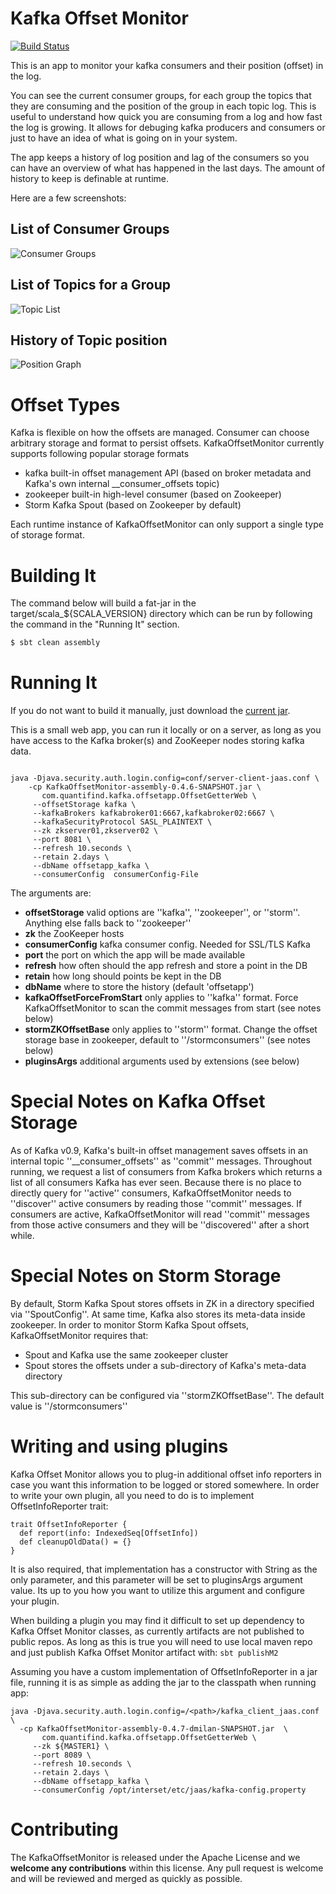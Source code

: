 Kafka Offset Monitor
===========

[![Build Status](https://travis-ci.org/Morningstar/kafka-offset-monitor.svg?branch=master)](https://travis-ci.org/Morningstar/kafka-offset-monitor)

This is an app to monitor your kafka consumers and their position (offset) in the log.

You can see the current consumer groups, for each group the topics that they are consuming and the position of the group in each topic log. This is useful to understand how quick you are consuming from a log and how fast the log is growing. It allows for debuging kafka producers and consumers or just to have an idea of what is going on in your system.

The app keeps a history of log position and lag of the consumers so you can have an overview of what has happened in the last days. The amount of history to keep is definable at runtime.

Here are a few screenshots:

List of Consumer Groups
-----------------------

![Consumer Groups](http://quantifind.github.io/KafkaOffsetMonitor/img/groups.png)

List of Topics for a Group
--------------------------

![Topic List](http://quantifind.github.io/KafkaOffsetMonitor/img/topics.png)

History of Topic position
-------------------------

![Position Graph](http://quantifind.github.io/KafkaOffsetMonitor/img/graph.png)

Offset Types
===========

Kafka is flexible on how the offsets are managed. Consumer can choose arbitrary storage and format to persist offsets.  KafkaOffsetMonitor currently 
supports following popular storage formats

* kafka built-in offset management API (based on broker metadata and Kafka's own internal __consumer_offsets topic)
* zookeeper built-in high-level consumer (based on Zookeeper)
* Storm Kafka Spout (based on Zookeeper by default)

Each runtime instance of KafkaOffsetMonitor can only support a single type of storage format.

Building It
===========

The command below will build a fat-jar in the target/scala_${SCALA_VERSION} directory which can be run by following the command in the "Running It" section.

```bash
$ sbt clean assembly
```

Running It
===========

If you do not want to build it manually, just download the [current jar](https://github.com/Morningstar/kafka-offset-monitor/releases/latest).

This is a small web app, you can run it locally or on a server, as long as you have access to the Kafka broker(s) and ZooKeeper nodes storing kafka data.

```

java -Djava.security.auth.login.config=conf/server-client-jaas.conf \
	-cp KafkaOffsetMonitor-assembly-0.4.6-SNAPSHOT.jar \
       com.quantifind.kafka.offsetapp.OffsetGetterWeb \
     --offsetStorage kafka \
     --kafkaBrokers kafkabroker01:6667,kafkabroker02:6667 \
     --kafkaSecurityProtocol SASL_PLAINTEXT \
     --zk zkserver01,zkserver02 \
     --port 8081 \
     --refresh 10.seconds \
     --retain 2.days \
     --dbName offsetapp_kafka \
     --consumerConfig  consumerConfig-File
```

The arguments are:

- **offsetStorage** valid options are ''kafka'', ''zookeeper'', or ''storm''. Anything else falls back to ''zookeeper''
- **zk** the ZooKeeper hosts
- **consumerConfig** kafka consumer config. Needed for SSL/TLS Kafka
- **port** the port on which the app will be made available
- **refresh** how often should the app refresh and store a point in the DB
- **retain** how long should points be kept in the DB
- **dbName** where to store the history (default 'offsetapp')
- **kafkaOffsetForceFromStart** only applies to ''kafka'' format. Force KafkaOffsetMonitor to scan the commit messages from start (see notes below)
- **stormZKOffsetBase** only applies to ''storm'' format.  Change the offset storage base in zookeeper, default to ''/stormconsumers'' (see notes below)
- **pluginsArgs** additional arguments used by extensions (see below)

Special Notes on Kafka Offset Storage
======================================

As of Kafka v0.9, Kafka's built-in offset management saves offsets in an internal topic ''__consumer_offsets'' as ''commit''
messages. Throughout running, we request a list of consumers from Kafka brokers which returns a list of all consumers
Kafka has ever seen. Because there is no place to directly query for ''active'' consumers, KafkaOffsetMonitor needs to
''discover'' active consumers by reading those ''commit'' messages. If consumers are active, KafkaOffsetMonitor will
read ''commit'' messages from those active consumers and they will be ''discovered'' after a short while.

Special Notes on Storm Storage
===============================

By default, Storm Kafka Spout stores offsets in ZK in a directory specified via ''SpoutConfig''. At same time, Kafka also stores its meta-data inside zookeeper. 
In order to monitor Storm Kafka Spout offsets, KafkaOffsetMonitor requires that:
 
 * Spout and Kafka use the same zookeeper cluster
 * Spout stores the offsets under a sub-directory of Kafka's meta-data directory 

This sub-directory can be configured via ''stormZKOffsetBase''. The default value is ''/stormconsumers''

Writing and using plugins
============================

Kafka Offset Monitor allows you to plug-in additional offset info reporters in case you want this information to be logged or stored somewhere. In order to write your own plugin,
all you need to do is to implement OffsetInfoReporter trait:

```
trait OffsetInfoReporter {
  def report(info: IndexedSeq[OffsetInfo])
  def cleanupOldData() = {}
}
```

It is also required, that implementation has a constructor with String as the only parameter, and this parameter will be set to pluginsArgs argument value.
Its up to you how you want to utilize this argument and configure your plugin.

When building a plugin you may find it difficult to set up dependency to Kafka Offset Monitor classes, as currently artifacts are not published to public repos.
As long as this is true you will need to use local maven repo and just publish Kafka Offset Monitor artifact with: ```sbt publishM2```

Assuming you have a custom implementation of OffsetInfoReporter in a jar file, running it is as simple as adding the jar to the classpath when running app:

```
java -Djava.security.auth.login.config=/<path>/kafka_client_jaas.conf \
  -cp KafkaOffsetMonitor-assembly-0.4.7-dmilan-SNAPSHOT.jar  \
       com.quantifind.kafka.offsetapp.OffsetGetterWeb \
     --zk ${MASTER1} \
     --port 8089 \
     --refresh 10.seconds \
     --retain 2.days \
     --dbName offsetapp_kafka \
     --consumerConfig /opt/interset/etc/jaas/kafka-config.property
```


Contributing
============

The KafkaOffsetMonitor is released under the Apache License and we **welcome any contributions** within this license. Any pull request is welcome and will be reviewed and merged as quickly as possible.

